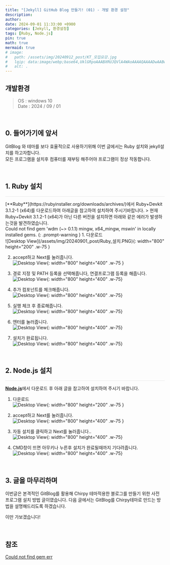 ```yaml
---
title: "[Jekyll] GitHub Blog 만들기! (01) - 개발 환경 설정"
description: 
author:
date: 2024-09-01 11:33:00 +0900
categories: [Jekyll, 환경설정]
tags: [Ruby, Node.js]
pin: true
math: true
mermaid: true
# image:
#   path: /assets/img/20240912_post/KT_모집요강.jpg
#   lqip: data:image/webp;base64,UklGRpoAAABXRUJQVlA4WAoAAAAQAAAADwAABwAAQUxQSDIAAAARL0AmbZurmr57yyIiqE8oiG0bejIYEQTgqiDA9vqnsUSI6H+oAERp2HZ65qP/VIAWAFZQOCBCAAAA8AEAnQEqEAAIAAVAfCWkAALp8sF8rgRgAP7o9FDvMCkMde9PK7euH5M1m6VWoDXf2FkP3BqV0ZYbO6NA/VFIAAAA
#   alt: .
---
```


## **개발환경**
> OS : windows 10<br/>
Date : 2024 / 09 / 01

<br/>

## **0. 들어가기에 앞서**
GitBlog 와 테마를 보다 효율적으로 사용하기위해 이번 글에서는 Ruby 설치와 jekyll설치를 하고자합니다.<br/>
모든 프로그램을 설치후 컴퓨터를 재부팅 해주어야 프로그램이 정상 작동합니다.

<br/>

## **1. Ruby 설치**
<hr style="height: 0.5px; background-color: rgba(0, 0, 0, .1); border: none;" />
[**Ruby**](https://rubyinstaller.org/downloads/archives/)에서 Ruby+Devkit 3.1.2-1 (x64)를 다운로드하여 아래글을 참고하여 설치하여 주시기바랍니다.
> 현재 Ruby+Devkit 3.1.2-1 (x64)가 아닌 다른 버전을 설치하면 아래와 같은 에러가 발생하는것을 발견하였습니다.<br/>
Could not find gem 'wdm (~> 0.1.1) mingw, x64_mingw, mswin' in locally installed gems.
{: .prompt-warning }
1. 다운로드<br/>
![Desktop View](/assets/img/20240901_post/Ruby_설치.PNG){: width="800" height="200" .w-75 }

2. accept하고 Next를 눌러줍니다.<br/>
![Desktop View](/assets/img/20240901_post/Ruby_install_01.JPG){: width="800" height="400" .w-75 }

3. 경로 지정 및 PATH 등록을 선택해줍니다, 연결프로그램 등록을 해줍니다.<br/>
![Desktop View](/assets/img/20240901_post/Ruby_install_02.JPG){: width="800" height="400" .w-75}

4. 추가 컴포넌트를 체크해줍니다.<br/>
![Desktop View](/assets/img/20240901_post/Ruby_install_03.JPG){: width="800" height="400" .w-75}

5. 실행 체크 후 종료해줍니다.<br/>
![Desktop View](/assets/img/20240901_post/Ruby_install_04.JPG){: width="800" height="400" .w-75}

6. 엔터를 눌러줍니다.<br/>
![Desktop View](/assets/img/20240901_post/Ruby_install_05.JPG){: width="800" height="400" .w-75}

7. 설치가 완료됩니다.<br/>
![Desktop View](/assets/img/20240901_post/Ruby_install_06.JPG){: width="800" height="400" .w-75}

<br/>

## **2. Node.js 설치**
<hr style="height: 0.5px; background-color: rgba(0, 0, 0, .1); border: none;" />

 [**Node.js**](https://nodejs.org/en/)에서 다운로드 후 아래 글을 참고하여 설치하여 주시기 바랍니다.
1. 다운로드<br/>
![Desktop View](/assets/img/20240901_post/nodejs_install_01.JPG){: width="800" height="200" .w-75 }

2. accept하고 Next를 눌러줍니다.<br/>
![Desktop View](/assets/img/20240901_post/nodejs_install_02.JPG){: width="800" height="400" .w-75 }

3. 자동 설치를 클릭하고 Next를 눌러줍니다..<br/>
![Desktop View](/assets/img/20240901_post/nodejs_install_03.JPG){: width="800" height="400" .w-75}

4. CMD창이 뜨면 아무키나 누른후 설치가 완료될때까지 기다려줍니다.<br/>
![Desktop View](/assets/img/20240901_post/nodejs_install_04.JPG){: width="800" height="400" .w-75}

<br/>

## **3. 글을 마무리하며**
이번글은 본격적인 GitBlog를 활용해 Chirpy 테마적용한 블로그를 만들기 위한 사전 프로그램 설치 방법 글이였습니다.
다음 글에서는 GitBlog를 Chirpy테마로 만드는 방법을 설명해드리도록 하겠습니다.

이만 가보겠습니다!

<br/>

## **참조**
<a href="https://stackoverflow.com/questions/78553132/shopify-error-coming-from-bundle-install/78617137#78617137" target="_blank">Could not find gem err</a>